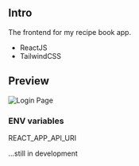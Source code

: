 ## Intro

The frontend for my recipe book app.

- ReactJS
- TailwindCSS

## Preview

![Login Page](https://user-images.githubusercontent.com/17217574/200599450-385f6d60-d119-4b05-99e9-fb1fb78c120c.png)


### ENV variables

REACT_APP_API_URI

...still in development
